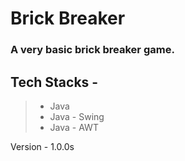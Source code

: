 # Brick Breaker

### A very basic brick breaker game.

## Tech Stacks -
  >- Java
  >- Java - Swing
  >- Java - AWT


Version - 1.0.0s
